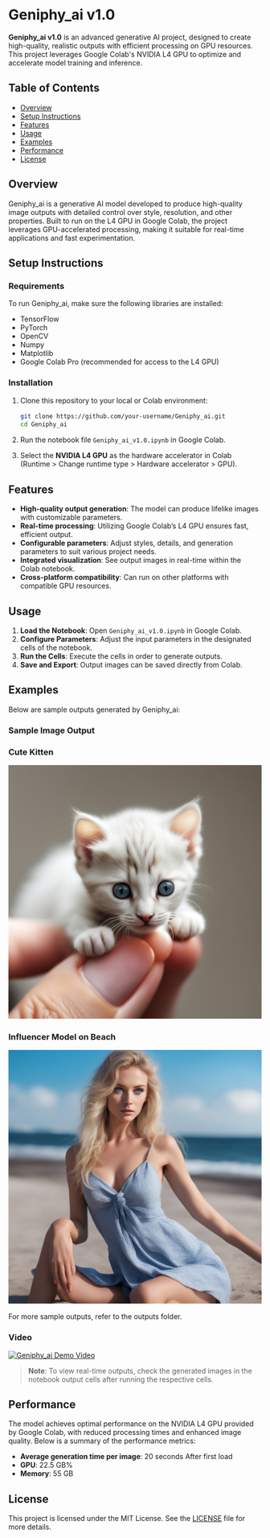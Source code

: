 # Geniphy_ai v1.0

**Geniphy_ai v1.0** is an advanced generative AI project, designed to create high-quality, realistic outputs with efficient processing on GPU resources. This project leverages Google Colab's NVIDIA L4 GPU to optimize and accelerate model training and inference.

## Table of Contents
- [Overview](#overview)
- [Setup Instructions](#setup-instructions)
- [Features](#features)
- [Usage](#usage)
- [Examples](#examples)
- [Performance](#performance)
- [License](#license)

## Overview
Geniphy_ai is a generative AI model developed to produce high-quality image outputs with detailed control over style, resolution, and other properties. Built to run on the L4 GPU in Google Colab, the project leverages GPU-accelerated processing, making it suitable for real-time applications and fast experimentation.

## Setup Instructions

### Requirements
To run Geniphy_ai, make sure the following libraries are installed:
- TensorFlow
- PyTorch
- OpenCV
- Numpy
- Matplotlib
- Google Colab Pro (recommended for access to the L4 GPU)

### Installation
1. Clone this repository to your local or Colab environment:
   ```bash
   git clone https://github.com/your-username/Geniphy_ai.git
   cd Geniphy_ai
   ```

2. Run the notebook file `Geniphy_ai_v1.0.ipynb` in Google Colab.

3. Select the **NVIDIA L4 GPU** as the hardware accelerator in Colab (Runtime > Change runtime type > Hardware accelerator > GPU).

## Features
- **High-quality output generation**: The model can produce lifelike images with customizable parameters.
- **Real-time processing**: Utilizing Google Colab’s L4 GPU ensures fast, efficient output.
- **Configurable parameters**: Adjust styles, details, and generation parameters to suit various project needs.
- **Integrated visualization**: See output images in real-time within the Colab notebook.
- **Cross-platform compatibility**: Can run on other platforms with compatible GPU resources.

## Usage
1. **Load the Notebook**: Open `Geniphy_ai_v1.0.ipynb` in Google Colab.
2. **Configure Parameters**: Adjust the input parameters in the designated cells of the notebook.
3. **Run the Cells**: Execute the cells in order to generate outputs.
4. **Save and Export**: Output images can be saved directly from Colab.

## Examples

Below are sample outputs generated by Geniphy_ai:

### Sample Image Output

### Cute Kitten
![Cute kitten on a fingertip](Geniphy_ai%20v1.0%20(sdxl_refiner)_output/cute%20kitten%20on%20a%20finger%20tip.jpg)

### Influencer Model on Beach
![Influencer model at beach scene](Geniphy_ai%20v1.0%20(sdxl_refiner)_output/influencer%20model,%20russian,%20blue%20eyes,%20blond%20hair,%20beach%20scene,%20beach%20dress.jpg)

For more sample outputs, refer to the outputs folder.

### Video
[![Geniphy_ai Demo Video](https://img.youtube.com/vi/1VLTmkZ-Hn0/0.jpg)](https://www.youtube.com/watch?v=1VLTmkZ-Hn0)


> **Note**: To view real-time outputs, check the generated images in the notebook output cells after running the respective cells.

## Performance
The model achieves optimal performance on the NVIDIA L4 GPU provided by Google Colab, with reduced processing times and enhanced image quality. Below is a summary of the performance metrics:

- **Average generation time per image**: 20 seconds After first load
- **GPU**: 22.5 GB%
- **Memory**: 55 GB

## License
This project is licensed under the MIT License. See the [LICENSE](LICENSE) file for more details.

